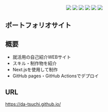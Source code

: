 <p align="center">
   <img src="https://img.shields.io/badge/-HTML5-333.svg?logo=html5&style=flat" />  
   <img src="https://img.shields.io/badge/-CSS3-1572B6.svg?logo=css3&style=flat" />
   <img src="https://img.shields.io/badge/Javascript-276DC3.svg?logo=javascript&style=flat" />
   <img src="https://img.shields.io/badge/-React-555.svg?logo=react&style=flat" />
    <img src="https://img.shields.io/badge/-Next.js-grey.svg?logo=next.js&style=flat" />
   <img src="https://img.shields.io/badge/-GitHub-181717.svg?logo=github&style=flat" />
</p>
<!-- <p align="center"> -->

<!-- </p> -->

## ポートフォリオサイト

## 概要
- 就活用の自己紹介WEBサイト  
- スキル・制作物を紹介
- Next.jsを使用して制作
- GitHub pages・GitHub Actionsでデプロイ

## URL
https://da-tsuchi.github.io/